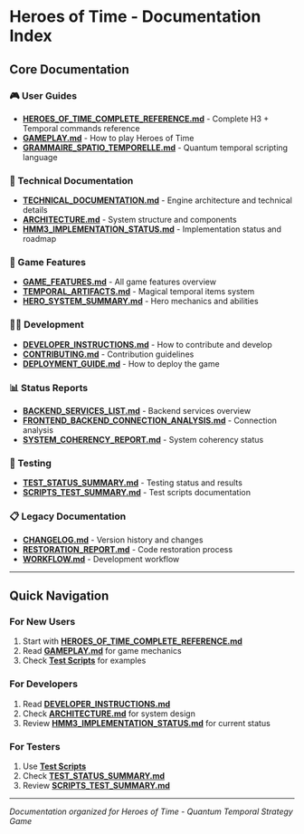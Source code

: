 # Heroes of Time - Documentation Index

## Core Documentation

### 🎮 User Guides
- **[HEROES_OF_TIME_COMPLETE_REFERENCE.md](HEROES_OF_TIME_COMPLETE_REFERENCE.md)** - Complete H3 + Temporal commands reference
- **[GAMEPLAY.md](GAMEPLAY.md)** - How to play Heroes of Time
- **[GRAMMAIRE_SPATIO_TEMPORELLE.md](GRAMMAIRE_SPATIO_TEMPORELLE.md)** - Quantum temporal scripting language

### 🔧 Technical Documentation
- **[TECHNICAL_DOCUMENTATION.md](TECHNICAL_DOCUMENTATION.md)** - Engine architecture and technical details
- **[ARCHITECTURE.md](ARCHITECTURE.md)** - System structure and components
- **[HMM3_IMPLEMENTATION_STATUS.md](HMM3_IMPLEMENTATION_STATUS.md)** - Implementation status and roadmap

### 🎯 Game Features
- **[GAME_FEATURES.md](GAME_FEATURES.md)** - All game features overview
- **[TEMPORAL_ARTIFACTS.md](TEMPORAL_ARTIFACTS.md)** - Magical temporal items system
- **[HERO_SYSTEM_SUMMARY.md](HERO_SYSTEM_SUMMARY.md)** - Hero mechanics and abilities

### 👨‍💻 Development
- **[DEVELOPER_INSTRUCTIONS.md](DEVELOPER_INSTRUCTIONS.md)** - How to contribute and develop
- **[CONTRIBUTING.md](CONTRIBUTING.md)** - Contribution guidelines
- **[DEPLOYMENT_GUIDE.md](DEPLOYMENT_GUIDE.md)** - How to deploy the game

### 📊 Status Reports
- **[BACKEND_SERVICES_LIST.md](BACKEND_SERVICES_LIST.md)** - Backend services overview
- **[FRONTEND_BACKEND_CONNECTION_ANALYSIS.md](FRONTEND_BACKEND_CONNECTION_ANALYSIS.md)** - Connection analysis
- **[SYSTEM_COHERENCY_REPORT.md](SYSTEM_COHERENCY_REPORT.md)** - System coherency status

### 🧪 Testing
- **[TEST_STATUS_SUMMARY.md](TEST_STATUS_SUMMARY.md)** - Testing status and results
- **[SCRIPTS_TEST_SUMMARY.md](SCRIPTS_TEST_SUMMARY.md)** - Test scripts documentation

### 📋 Legacy Documentation
- **[CHANGELOG.md](CHANGELOG.md)** - Version history and changes
- **[RESTORATION_REPORT.md](RESTORATION_REPORT.md)** - Code restoration process
- **[WORKFLOW.md](WORKFLOW.md)** - Development workflow

---

## Quick Navigation

### For New Users
1. Start with **[HEROES_OF_TIME_COMPLETE_REFERENCE.md](HEROES_OF_TIME_COMPLETE_REFERENCE.md)**
2. Read **[GAMEPLAY.md](GAMEPLAY.md)** for game mechanics
3. Check **[Test Scripts](../scripts-test/README.md)** for examples

### For Developers
1. Read **[DEVELOPER_INSTRUCTIONS.md](DEVELOPER_INSTRUCTIONS.md)**
2. Check **[ARCHITECTURE.md](ARCHITECTURE.md)** for system design
3. Review **[HMM3_IMPLEMENTATION_STATUS.md](HMM3_IMPLEMENTATION_STATUS.md)** for current status

### For Testers
1. Use **[Test Scripts](../scripts-test/README.md)** 
2. Check **[TEST_STATUS_SUMMARY.md](TEST_STATUS_SUMMARY.md)**
3. Review **[SCRIPTS_TEST_SUMMARY.md](SCRIPTS_TEST_SUMMARY.md)**

---

*Documentation organized for Heroes of Time - Quantum Temporal Strategy Game* 